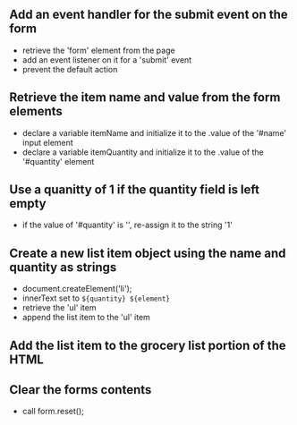 ## Add an event handler for the submit event on the form
- retrieve the 'form' element from the page
- add an event listener on it for a 'submit' event
- prevent the default action

## Retrieve the item name and value from the form elements
- declare a variable itemName and initialize it to the .value of the '#name' input element
- declare a variable itemQuantity and initialize it to the .value of the '#quantity' element

## Use a quanitty of 1 if the quantity field is left empty
- if the value of '#quantity' is '', re-assign it to the string '1'

## Create a new list item object using the name and quantity as strings
- document.createElement('li');
- innerText set to `${quantity} ${element}`
- retrieve the 'ul' item
- append the list item to the 'ul' item

## Add the list item to the grocery list portion of the HTML

## Clear the forms contents
- call form.reset();

